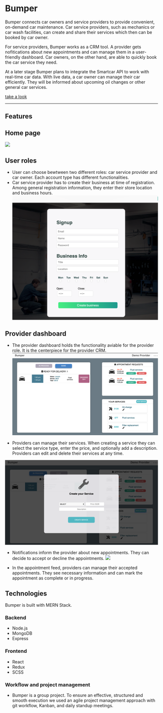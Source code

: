 # Bumper

Bumper connects car owners and service providers to provide convenient, on-demand car maintenance. Car service providers, such as mechanics or car wash facilities, can create and share their services which then can be booked by car owner. 

For service providers, Bumper works as a CRM tool. A provider gets nofitications about new appointments and can manage them in a user-friendly dashboard.
Car owners, on the other hand, are able to quickly book the car service they need.

At a later stage Bumper plans to integrate the Smartcar API to work with real-time car data.
With live data, a car owner can manage their car efficiently. They will be informed about upcoming oil changes or other general car services.

[take a look](https://immense-scrubland-89264.herokuapp.com/#/)
***

## **Features**
## Home page
![](frontend/src/assets/images/home.png)
## User roles
* User can choose bewtween two different roles: car service provider and car owner. Each account type has different functionalities. 
* Car service provider has to create their business at time of registration. Among general registration information, they enter their store location and business hours. 
 ![](frontend/src/assets/images/createBusiness.png)


## Provider dashboard
* The provider dashboard holds the functionality aviable for the provider role. It is the centerpiece for the provider CRM. 
![](frontend/src/assets/images/providerDashboard.png)


* Providers can manage their services. When creating a service they can select the service type, enter the price, and optionally add a description. Providers can edit and delete their services at any time.

![](frontend/src/assets/images/createService.png)


 * Notifications inform the provider about new appointments. They can decide to accept or decline the appointments.
 ![](frontend/src/assets/notification.png)
 
 * In the appointment feed, providers can manage their accepted appointments. They see necessary information and can mark the appointment as complete or in progress.



 ## **Technologies**
 Bumper is built with MERN Stack. 

 ### Backend
 * Node.js
 * MongoDB
 * Express

 ### Frontend
 * React
 * Redux
 * SCSS
 ### Workflow and project management
 * Bumper is a group project. To ensure an effective, structured and smooth execution we used an agile project management approach with git workflow, Kanban, and daily standup meetings.


